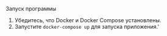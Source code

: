 Запуск программы
1. Убедитесь, что Docker и Docker Compose установлены.
2. Запустите `docker-compose up` для запуска приложения.'
